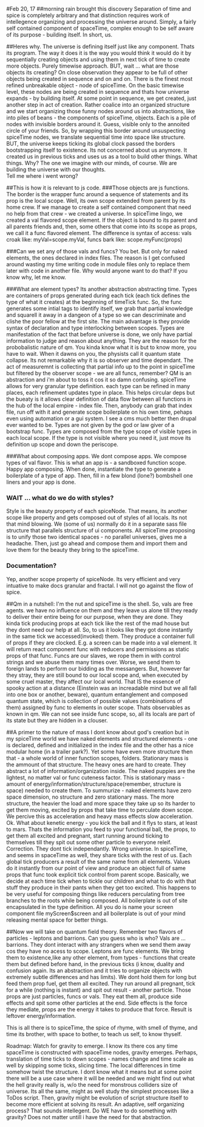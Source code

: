 #Feb 20, 17
##morning rain brought this discovery
Separation of time and spice is completely arbitrary and that distinction requires work of intellegence organizing and processing
the universe around. Simply, a fairly self contained component of spaceTime, complex enough to be self aware of its purpose - building itself.
In short, us.

##Heres why.
The universe is defining itself just like any component. Thats its program. The way it does it is the way you would think it would do it by
sequentially creating objects and using them in next tick of time to create more objects. Purely timewise approach. BUT, wait ... 
what are those objects its creating? On close observation they appear to be full of other objects being created in sequence and on and on.
There is the finest most refined unbreakable object - node of spiceTime. On the basic timewise level, these nodes are being created in
sequence and thats how universe expands - by building itself.
At some point in sequence, we get created, just another step in act of creation. Rather coalice into an organized structure and we start organizing those funny nodes around us into abstractions,
like into piles of beans - the components of spiceTime, objects. Each is a pile of nodes with invisible borders around it. Guess, visible
only to the annoited circle of your friends.
So, by wrapping this border around unsuspecting spiceTime nodes, we translate sequential time into space like structure. BUT, the universe 
keeps ticking its global clock passed the borders bootstrapping itself to existence. Its not concerned about us anymore. It created us in previous ticks
and uses us as a tool to build other things. 
What things. Why? The one we imagine with our minds, of course. We are building the universe with our thoughts.<br>
Tell me where i went wrong?

##This is how it is relevant to js code.
###Those objects are js functions. 
The border is the wrapper func around a sequence of statements and its prop is the local scope. Well, its own scope extended from parent by its home crew. If we manage to create a self contained component that need no help from that crew - we created a universe. In spiceTime lingo, we created a val flavored scope element. If the object is bound to its parent and all parents friends and, then, some others that come into its scope as props, we call it a func flavored element. The difference is syntax of access: vals croak like: myVal=scope.myVal, funcs bark like: scope.myFunc(props)<br>

###Can we set any of those vals and funcs?
You bet. But only for naked elements, the ones declared in index files. The reason is I get confused around wasting my time writing code in module files only to replace them later with code in another file. Why would anyone want to do that? If you know why, let me know.

###What are element types?
Its another abstraction abstracting time. Types are containers of props generated during each tick (each tick defines the type of what it creates) at the beginning of timeTick func. So, the func generates some intial tags to identify itself, we grab that partial knowledge and squarell it away in a dangeon of a type so we can descriminate and clishe the poor fellow at the first site. The main advantage is they provide syntax of declaration and type interlocking between scopes. Types are manifestation of the fact that before universe is done, we only have partial information to judge and reason about anything. They are the reason for the probobalistic nature of qm. You kinda know what it is but to know more, you have to wait. When it dawns on you, the physists call it quantum state collapse. Its not remarkable why it is so observer and time dependant. The act of measuremnt is collecting that partial info up to the point in spiceTime but filtered by the observer scope - we are all funcs, remember? QM is an abstraction and i'm about to toss it cos it so damn confusing.
spiceTime allows for very granular type definition. each type can be refined in many places, each refinement updates type in place. This helps circular deps but the bueaty is it allows clear definition of data flow between all functions in the hub of the local empire - index file. Then, anybody can grab that index file, run off with it and generate scope boilerplate on his own time, pehaps even using automation or a gui system. I see a cms much better then drupal ever wanted to be. 
Types are not given by the god or law giver of a bootstrap func. Types are composed from the type scope of visible types in each local scope. If the type is not visible where you need it, just move its definition up scope and down the periscope.

###What about composing apps.
We dont compose apps. We compose types of val flavor. This is what an app is - a sandboxed function scope. Happy app composing. When done, instantiate the type to generate a boilerplate of a type of app. Then, fill in a few blond (lone?) bombshell one liners and your app is done.

### WAIT ... what do we do with styles?
Style is the beauty property of each spiceNode. That means, its another scope like property and gets composed out of styles of all locals. Its not that mind blowing. We (some of us) normally do it in a separate sass file structure that parallels structure of ui components. All spiceTime proposing is to unify those two identical spaces - no parallel universes, gives me a headache. Then, just go ahead and compose them and import them and love them for the beauty they bring to the spiceTime.

### Documentation?
Yep, another scope property of spiceNode. Its very efficient and very intuative to make docs granular and fractal. I will not go against the flow of spice.

##Qm in a nutshell: I'm the nut and spiceTime is the shell.
So, vals are free agents. we have no influence on them and they leave us alone till they ready to deliver their entire being for our purpose, when they are done. They kinda tick producing props at each tick like the rest of the mad house but they dont need our help at all. So, to us it looks like they got done instantly in the same tick we accessed(invoked) them. They produce a container full of props if they are clocked. E.g. a screen can be made into a val element. It will return react component func with reducers and permissions as static props of that func.
Funcs are our slaves, we rope them in with control strings and we abuse them many times over. Worse, we send them to foreign lands to perform our bidding as the messangers. But, however far they stray, they are still bound to our local scope and, when executed by some cruel master, they affect our local world. That IS the essence of spooky action at a distance (Einstein was an increadable mind but we all fall into one box or another, beware), quantum entanglement and composed quantum state, which is collection of possible values (combinations of them) assigned by func to elements in outer scope. Thats observables as known in qm. We can not see inside func scope, so, all its locals are part of its state but they are hidden in a clouser. 

##A primer to the nature of mass
I dont know about god's creation but in my spiceTime world we have naked elements and structured elements - one is declared, defined and initialized in the index file and the other has a nice modular home (in a trailer park?). Yet some have even more structure then that - a whole world of inner function scopes, folders. Stationary mass is the ammount of that structure. The heavy ones are hard to create. They abstract a lot of information/organization inside. The naked puppies are the lightest, no matter val or func cuteness factor. This is stationary mass - amount of energy/information/structure/space(remember, structure is space) needed to create them. 
To summurize - naked elements have zero space dimension, no structure and zero stationary mass. The more structure, the heavier the load and more space they take up so its harder to get them moving, excited by props that take time to perculate down scope. We percive this as acceleration and heavy mass effects slow acceleration.
Ok. What about kenetic energy - you kick the ball and it flys to stars, at least to mars. Thats the information you feed to your functional ball, the props, to get them all excited and pregnant, start running around ticking to themselves till they spit out some other particle to everyone releif. Correction. They dont tick independantly. Wrong universe. In spiceTime, and seems in spaceTime as well, they share ticks with the rest of us. Each global tick producers a result of the same name from all elements. Values do it instantly from our point of view and produce an object full of same props that func took explicit tick control from parent scope. Basically, we decide at each time tick when to tickle our children and what to do with that stuff they produce in their pants when they get too excited. This happens to be very useful for composing things like reducers perculating from tree branches to the roots while being composed. All boilerplate is out of site encapsulated in the
type definition. All you do is name your screen component file myScreen$screen and all boilerplate is out of your mind releasing mental space for better things.

##Now we will take on quantum field theory. 
Remember two flavors of particles - leptons and barrions. Can you guess who is who? Vals are ... barrions. They dont interact with any strangers when we send them away cos they have no acess to scope. 
Leptons are func elements. We bring them to existence,like any other element, from types - functions that create them but defined before hand, in the previous ticks (i know, duality and confusion again. Its an abstraction and it tries to organize objects with extremely subtle differences and has limits). We dont hold them for long but feed them prop fuel, get them all excited. They run around all pregnant, tick for a while (nothing is instant) and spit out result - another particle. Those props are just particles, funcs or vals. They eat them all, produce side effects and spit some other particles at the end. Side effects is the force they mediate, props are the energy it takes to produce that force. Result is leftover energy/information.

This is all there is to spiceTime, the spice of rhyme, with smell of thyme, and time its brother, with space to bother, to teach us self, to know thyself.

Roadmap: Watch for gravity to emerge. I know its there cos any time spaceTime is constructed with spaceTime nodes, gravity emerges. Perhaps, translation of time ticks to down scopes - names change and time scale as well by skipping some ticks, slicing time. The local differences in time somehow twist the structure. I dont know what it means but at some point there will be a use case where it will be needed and we might find out what the hell gravity really is, w/o the need for monstrous colliders size of universe. Its all the same, might as well study the simplest processes like a ToDos script.
Then, gravity might be evolution of script structure itself to become more efficient at solving its result. An adaptive, self organizing process? That sounds intellegent. Do WE have to do something with gravity? Does not matter untill i have the need for that abstraction.

